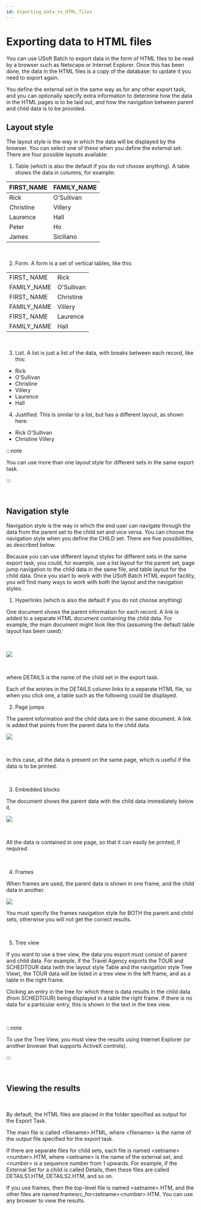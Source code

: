 ```yaml
---
id: Exporting_data_to_HTML_files
---
```


# Exporting data to HTML files

You can use USoft Batch to export data in the form of HTML files to be read by a browser such as Netscape or Internet Explorer. Once this has been done, the data in the HTML files is a copy of the database: to update it you need to export again.

You define the external set in the same way as for any other export task, and you can optionally specify extra information to determine how the data in the HTML pages is to be laid out, and how the navigation between parent and child data is to be provided.

## Layout style

The layout style is the way in which the data will be displayed by the browser. You can select one of these when you define the external set. There are four possible layouts available:

1. Table (which is also the default if you do not choose anything). A table shows the data in columns, for example:

|**FIRST_NAME**|**FAMILY_NAME**|
|--------|--------|
|Rick    |O'Sullivan|
|Christine|Villery |
|Laurence|Hall    |
|Peter   |Ho      |
|James   |Siciliano|



 

2. Form. A form is a set of vertical tables, like this:

|        |        |
|--------|--------|
|FIRST_ NAME|Rick    |
|FAMILY_NAME|O'Sullivan|
|FIRST_ NAME|Christine|
|FAMILY_NAME|Villery |
|FIRST_ NAME|Laurence|
|FAMILY_NAME|Hall    |



 

3. List. A list is just a list of the data, with breaks between each record, like this:

- Rick
- O'Sullivan
- Christine
- Villery
- Laurence
- Hall

4. Justified. This is similar to a list, but has a different layout, as shown here:

- Rick O'Sullivan
- Christine Villery


:::note

You can use more than one layout style for different sets in the same export task.

:::

 

## Navigation style

Navigation style is the way in which the end user can navigate through the data from the parent set to the child set and vice versa. You can choose the navigation style when you define the CHILD set. There are five possibilities, as described below.

Because you can use different layout styles for different sets in the same export task, you could, for example, use a list layout for the parent set, page jump navigation to the child data in the same file, and table layout for the child data. Once you start to work with the USoft Batch HTML export facility, you will find many ways to work with both the layout and the navigation styles.

1. Hyperlinks (which is also the default if you do not choose anything)

One document shows the parent information for each record. A link is added to a separate HTML document containing the child data. For example, the main document might look like this (assuming the default table layout has been used):

 

![](./assets/d96e78e9-7624-4c41-9438-c4bba1473f94.jpg)

 

where DETAILS is the name of the child set in the export task.

Each of the entries in the DETAILS column links to a separate HTML file, so when you click one, a table such as the following could be displayed.

2. Page jumps

The parent information and the child data are in the same document. A link is added that points from the parent data to the child data.

![](./assets/61d79e86-86b4-4795-9bf0-080a77aea30a.jpg)

 

In this case, all the data is present on the same page, which is useful if the data is to be printed.

 

3. Embedded blocks

The document shows the parent data with the child data immediately below it.

![](./assets/3934aaec-1d9a-474a-926b-63651accd5f9.jpg)

 

All the data is contained in one page, so that it can easily be printed, if required.

 

4. Frames

When frames are used, the parent data is shown in one frame, and the child data in another.

![](./assets/fd3ab574-c49e-45b3-8cea-ad39fe2f0fdc.jpg)

You must specify the frames navigation style for BOTH the parent and child sets, otherwise you will not get the correct results.

 

5. Tree view

If you want to use a tree view, the data you export must consist of parent and child data. For example, if the Travel Agency exports the TOUR and SCHEDTOUR data (with the layout style Table and the navigation style Tree View), the TOUR data will be listed in a tree view in the left frame, and as a table in the right frame.

Clicking an entry in the tree for which there is data results in the child data (from SCHEDTOUR) being displayed in a table the right frame. If there is no data for a particular entry, this is shown in the text in the tree view.

 


:::note

To use the Tree View, you must view the results using Internet Explorer (or another browser that supports ActiveX controls).

:::

 

## Viewing the results

 

By default, the HTML files are placed in the folder specified as output for the Export Task.

The main file is called \<filename>.HTML, where \<filename> is the name of the output file specified for the export task.

If there are separate files for child sets, each file is named \<setname>\<number>.HTM, where \<setname> is the name of the external set, and \<number> is a sequence number from 1 upwards. For example, if the External Set for a child is called Details, then these files are called DETAILS1.HTM, DETAILS2.HTM, and so on.

If you use frames, then the top-level file is named \<setname>.HTM, and the other files are named framesrc_for\<setname>\<number>.HTM. You can use any browser to view the results.